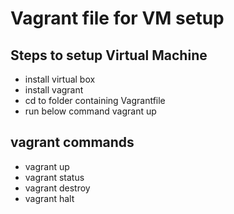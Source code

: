 # Vagrant file for VM setup

## Steps to setup Virtual Machine

- install virtual box
- install vagrant 
- cd to folder containing Vagrantfile
- run below command 
	vagrant up

## vagrant commands
- vagrant up
- vagrant status
- vagrant destroy
- vagrant halt
